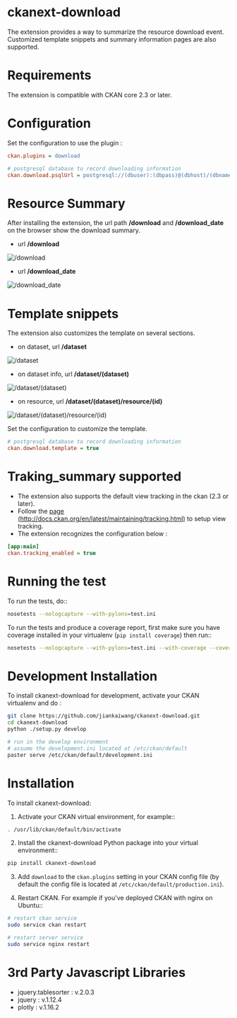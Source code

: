 # ckanext-download

The extension provides a way to summarize the resource download event. Customized template snippets and summary information pages are also supported.


# Requirements

The extension is compatible with CKAN core 2.3 or later.


# Configuration

Set the configuration to use the plugin :

```ini
ckan.plugins = download

# postgresql database to record downloading information
ckan.download.psqlUrl = postgresql://(dbuser):(dbpass)@(dbhost)/(dbname)
```


# Resource Summary

After installing the extension, the url path **/download** and **/download_date** on the browser show the download summary.

* url **/download**

![/download](https://raw.githubusercontent.com/jiankaiwang/ckanext-download/master/doc/image/download.png)

* url **/download_date**

![/download_date](https://raw.githubusercontent.com/jiankaiwang/ckanext-download/master/doc/image/download_date.png)


# Template snippets

The extension also customizes the template on several sections.

* on dataset, url **/dataset**

![/dataset](https://raw.githubusercontent.com/jiankaiwang/ckanext-download/master/doc/image/dataset.png)

* on dataset info, url **/dataset/(dataset)** 

![/dataset/(dataset)](https://raw.githubusercontent.com/jiankaiwang/ckanext-download/master/doc/image/datasetinfo.png)

* on resource, url **/dataset/(dataset)/resource/(id)**

![/dataset/(dataset)/resource/(id)](https://raw.githubusercontent.com/jiankaiwang/ckanext-download/master/doc/image/resource.png)

Set the configuration to customize the template.

```ini
# postgresql database to record downloading information
ckan.download.template = true
```


# Traking_summary supported

* The extension also supports the default view tracking in the ckan (2.3 or later).
* Follow the [page (http://docs.ckan.org/en/latest/maintaining/tracking.html)](http://docs.ckan.org/en/latest/maintaining/tracking.html) to setup view tracking.
* The extension recognizes the configuration below :

```ini
[app:main]
ckan.tracking_enabled = true
```


# Running the test
To run the tests, do::

```bash
nosetests --nologcapture --with-pylons=test.ini
```

To run the tests and produce a coverage report, first make sure you have
coverage installed in your virtualenv (``pip install coverage``) then run::

```bash
nosetests --nologcapture --with-pylons=test.ini --with-coverage --cover-package=ckanext.download --cover-inclusive --cover-erase --cover-tests
```


# Development Installation


To install ckanext-download for development, activate your CKAN virtualenv and do :

```bash
git clone https://github.com/jiankaiwang/ckanext-download.git
cd ckanext-download
python ./setup.py develop

# run in the develop environment
# assume the development.ini located at /etc/ckan/default
paster serve /etc/ckan/default/development.ini
```


# Installation


To install ckanext-download:

1. Activate your CKAN virtual environment, for example::

```bash
. /usr/lib/ckan/default/bin/activate
```

2. Install the ckanext-download Python package into your virtual environment::
```bash
pip install ckanext-download
```

3. Add ``download`` to the ``ckan.plugins`` setting in your CKAN
   config file (by default the config file is located at
   ``/etc/ckan/default/production.ini``).

4. Restart CKAN. For example if you've deployed CKAN with nginx on Ubuntu::
```bash
# restart ckan service
sudo service ckan restart

# restart server service
sudo service nginx restart
```


# 3rd Party Javascript Libraries

* jquery.tablesorter : v.2.0.3
* jquery : v.1.12.4
* plotly : v.1.16.2



